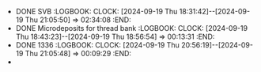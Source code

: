 - DONE SVB
  :LOGBOOK:
  CLOCK: [2024-09-19 Thu 18:31:42]--[2024-09-19 Thu 21:05:50] =>  02:34:08
  :END:
- DONE Microdeposits for thread bank
  :LOGBOOK:
  CLOCK: [2024-09-19 Thu 18:43:23]--[2024-09-19 Thu 18:56:54] =>  00:13:31
  :END:
- DONE 1336
  :LOGBOOK:
  CLOCK: [2024-09-19 Thu 20:56:19]--[2024-09-19 Thu 21:05:48] =>  00:09:29
  :END:
-